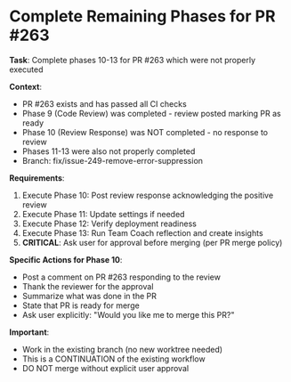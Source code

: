 # Complete Remaining Phases for PR #263

**Task**: Complete phases 10-13 for PR #263 which were not properly executed

**Context**:
- PR #263 exists and has passed all CI checks
- Phase 9 (Code Review) was completed - review posted marking PR as ready
- Phase 10 (Review Response) was NOT completed - no response to review
- Phases 11-13 were also not properly completed
- Branch: fix/issue-249-remove-error-suppression

**Requirements**:
1. Execute Phase 10: Post review response acknowledging the positive review
2. Execute Phase 11: Update settings if needed
3. Execute Phase 12: Verify deployment readiness
4. Execute Phase 13: Run Team Coach reflection and create insights
5. **CRITICAL**: Ask user for approval before merging (per PR merge policy)

**Specific Actions for Phase 10**:
- Post a comment on PR #263 responding to the review
- Thank the reviewer for the approval
- Summarize what was done in the PR
- State that PR is ready for merge
- Ask user explicitly: "Would you like me to merge this PR?"

**Important**:
- Work in the existing branch (no new worktree needed)
- This is a CONTINUATION of the existing workflow
- DO NOT merge without explicit user approval
